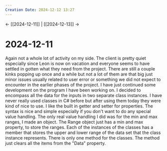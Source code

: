 ```yaml
---
Creation Date: 2024-12-12 13:27
---
```


<- [[2024-12-11]] | [[2024-12-13]]  ->

# 2024-12-11
Again not a whole lot of activity on my side. The client is pretty quiet especially since Leon is now on vacation and everyone seems to have settled in gotten what they need from the project. There are still a couple kinks popping up once and a while but not a lot of them are that big just minor issues usually related to user error or something we did not expect to encounter in the earlier phases of the project. I have just continued some development on the program I have been working on. I decided to encompass all the data for the inputs in two separate class instances. I have never really used classes in C# before but after using them today they were kind of nice to use. I like the built in getter and setter for properties. The syntax is nice and simple especially if you don't want to do any special value handling. The only real value handling I did was for the min and max ranges, I made an object. The Range object just has a min and max property, to store the ranges. Each of the instances of the classes has a member that stores the upper and lower range of the data set that the class instance represents. There is only one method for the classes. The method just clears all the items from the "Data" property.